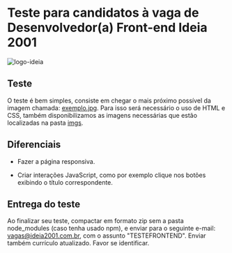 # Teste para candidatos à vaga de Desenvolvedor(a) Front-end Ideia 2001

![logo-ideia](https://user-images.githubusercontent.com/37415775/145830985-31161218-ce0f-4c05-9787-58e630e6b29b.png)

## Teste

O teste é bem simples, consiste em chegar o mais próximo possível da imagem chamada: [exemplo.jpg](https://raw.githubusercontent.com/ideia2001/teste-estagio-front-end/master/imagem.jpg).
Para isso será necessário o uso de HTML e CSS, também disponibilizamos as imagens necessárias que estão localizadas na pasta [imgs](https://github.com/ideia2001/teste-estagio-front-end/tree/master/imgs).

## Diferenciais

- Fazer a página responsiva.

- Criar interações JavaScript, como por exemplo clique nos botões exibindo o título correspondente.

## Entrega do teste

Ao finalizar seu teste, compactar em formato zip sem a pasta node_modules (caso tenha usado npm), e enviar para o seguinte e-mail: vagas@ideia2001.com.br, com o assunto "TESTEFRONTEND". Enviar também currículo atualizado. Favor se identificar.
